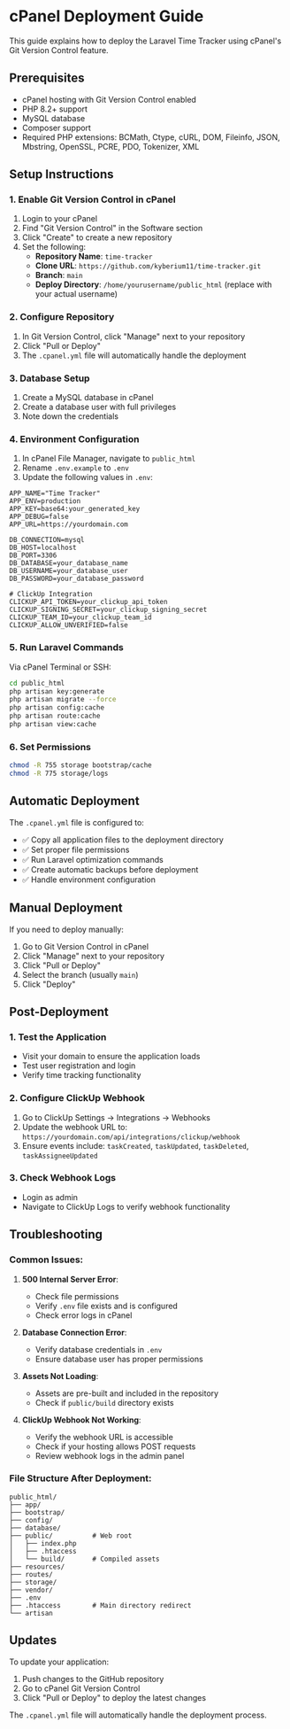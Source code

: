# cPanel Deployment Guide

This guide explains how to deploy the Laravel Time Tracker using cPanel's Git Version Control feature.

## Prerequisites

- cPanel hosting with Git Version Control enabled
- PHP 8.2+ support
- MySQL database
- Composer support
- Required PHP extensions: BCMath, Ctype, cURL, DOM, Fileinfo, JSON, Mbstring, OpenSSL, PCRE, PDO, Tokenizer, XML

## Setup Instructions

### 1. Enable Git Version Control in cPanel

1. Login to your cPanel
2. Find "Git Version Control" in the Software section
3. Click "Create" to create a new repository
4. Set the following:
   - **Repository Name**: `time-tracker`
   - **Clone URL**: `https://github.com/kyberium11/time-tracker.git`
   - **Branch**: `main`
   - **Deploy Directory**: `/home/yourusername/public_html` (replace with your actual username)

### 2. Configure Repository

1. In Git Version Control, click "Manage" next to your repository
2. Click "Pull or Deploy"
3. The `.cpanel.yml` file will automatically handle the deployment

### 3. Database Setup

1. Create a MySQL database in cPanel
2. Create a database user with full privileges
3. Note down the credentials

### 4. Environment Configuration

1. In cPanel File Manager, navigate to `public_html`
2. Rename `.env.example` to `.env`
3. Update the following values in `.env`:

```env
APP_NAME="Time Tracker"
APP_ENV=production
APP_KEY=base64:your_generated_key
APP_DEBUG=false
APP_URL=https://yourdomain.com

DB_CONNECTION=mysql
DB_HOST=localhost
DB_PORT=3306
DB_DATABASE=your_database_name
DB_USERNAME=your_database_user
DB_PASSWORD=your_database_password

# ClickUp Integration
CLICKUP_API_TOKEN=your_clickup_api_token
CLICKUP_SIGNING_SECRET=your_clickup_signing_secret
CLICKUP_TEAM_ID=your_clickup_team_id
CLICKUP_ALLOW_UNVERIFIED=false
```

### 5. Run Laravel Commands

Via cPanel Terminal or SSH:

```bash
cd public_html
php artisan key:generate
php artisan migrate --force
php artisan config:cache
php artisan route:cache
php artisan view:cache
```

### 6. Set Permissions

```bash
chmod -R 755 storage bootstrap/cache
chmod -R 775 storage/logs
```

## Automatic Deployment

The `.cpanel.yml` file is configured to:

- ✅ Copy all application files to the deployment directory
- ✅ Set proper file permissions
- ✅ Run Laravel optimization commands
- ✅ Create automatic backups before deployment
- ✅ Handle environment configuration

## Manual Deployment

If you need to deploy manually:

1. Go to Git Version Control in cPanel
2. Click "Manage" next to your repository
3. Click "Pull or Deploy"
4. Select the branch (usually `main`)
5. Click "Deploy"

## Post-Deployment

### 1. Test the Application

- Visit your domain to ensure the application loads
- Test user registration and login
- Verify time tracking functionality

### 2. Configure ClickUp Webhook

1. Go to ClickUp Settings → Integrations → Webhooks
2. Update the webhook URL to: `https://yourdomain.com/api/integrations/clickup/webhook`
3. Ensure events include: `taskCreated`, `taskUpdated`, `taskDeleted`, `taskAssigneeUpdated`

### 3. Check Webhook Logs

- Login as admin
- Navigate to ClickUp Logs to verify webhook functionality

## Troubleshooting

### Common Issues:

1. **500 Internal Server Error**:
   - Check file permissions
   - Verify `.env` file exists and is configured
   - Check error logs in cPanel

2. **Database Connection Error**:
   - Verify database credentials in `.env`
   - Ensure database user has proper permissions

3. **Assets Not Loading**:
   - Assets are pre-built and included in the repository
   - Check if `public/build` directory exists

4. **ClickUp Webhook Not Working**:
   - Verify the webhook URL is accessible
   - Check if your hosting allows POST requests
   - Review webhook logs in the admin panel

### File Structure After Deployment:

```
public_html/
├── app/
├── bootstrap/
├── config/
├── database/
├── public/          # Web root
│   ├── index.php
│   ├── .htaccess
│   └── build/       # Compiled assets
├── resources/
├── routes/
├── storage/
├── vendor/
├── .env
├── .htaccess        # Main directory redirect
└── artisan
```

## Updates

To update your application:

1. Push changes to the GitHub repository
2. Go to cPanel Git Version Control
3. Click "Pull or Deploy" to deploy the latest changes

The `.cpanel.yml` file will automatically handle the deployment process.
